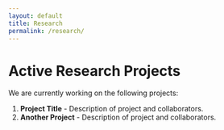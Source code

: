 ```yaml
---
layout: default
title: Research
permalink: /research/
---
```


# Active Research Projects

We are currently working on the following projects:

1. **Project Title** - Description of project and collaborators.
2. **Another Project** - Description of project and collaborators.
